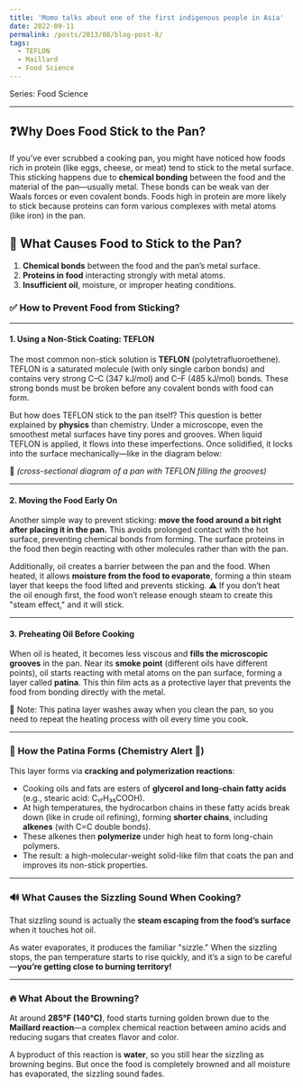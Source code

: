 ```yaml
---
title: 'Momo talks about one of the first indigenous people in Asia'
date: 2022-09-11
permalink: /posts/2013/08/blog-post-8/
tags:
  - TEFLON
  - Maillard
  - Food Science
---
```

Series: Food Science

---

❓Why Does Food Stick to the Pan?
------
If you’ve ever scrubbed a cooking pan, you might have noticed how foods rich in protein (like eggs, cheese, or meat) tend to stick to the metal surface.
This sticking happens due to **chemical bonding** between the food and the material of the pan—usually metal. These bonds can be weak van der Waals forces or even covalent bonds. Foods high in protein are more likely to stick because proteins can form various complexes with metal atoms (like iron) in the pan.

🧪 What Causes Food to Stick to the Pan?
------

1. **Chemical bonds** between the food and the pan’s metal surface.
2. **Proteins in food** interacting strongly with metal atoms.
3. **Insufficient oil**, moisture, or improper heating conditions.

### ✅ How to Prevent Food from Sticking?
------

#### 1. **Using a Non-Stick Coating: TEFLON**

The most common non-stick solution is **TEFLON** (polytetrafluoroethene). TEFLON is a saturated molecule (with only single carbon bonds) and contains very strong C–C (347 kJ/mol) and C–F (485 kJ/mol) bonds. These strong bonds must be broken before any covalent bonds with food can form.

But how does TEFLON stick to the pan itself?
This question is better explained by **physics** than chemistry. Under a microscope, even the smoothest metal surfaces have tiny pores and grooves. When liquid TEFLON is applied, it flows into these imperfections. Once solidified, it locks into the surface mechanically—like in the diagram below:

🧩 *(cross-sectional diagram of a pan with TEFLON filling the grooves)*

---

#### 2. **Moving the Food Early On**

Another simple way to prevent sticking: **move the food around a bit right after placing it in the pan.** This avoids prolonged contact with the hot surface, preventing chemical bonds from forming. The surface proteins in the food then begin reacting with other molecules rather than with the pan.

Additionally, oil creates a barrier between the pan and the food. When heated, it allows **moisture from the food to evaporate**, forming a thin steam layer that keeps the food lifted and prevents sticking.
⚠️ If you don’t heat the oil enough first, the food won’t release enough steam to create this "steam effect," and it will stick.

---

#### 3. **Preheating Oil Before Cooking**

When oil is heated, it becomes less viscous and **fills the microscopic grooves** in the pan. Near its **smoke point** (different oils have different points), oil starts reacting with metal atoms on the pan surface, forming a layer called **patina**. This thin film acts as a protective layer that prevents the food from bonding directly with the metal.

🧽 Note: This patina layer washes away when you clean the pan, so you need to repeat the heating process with oil every time you cook.

---

### 🔬 How the Patina Forms (Chemistry Alert 🚨)

This layer forms via **cracking and polymerization reactions**:

* Cooking oils and fats are esters of **glycerol and long-chain fatty acids** (e.g., stearic acid: C₁₇H₃₅COOH).
* At high temperatures, the hydrocarbon chains in these fatty acids break down (like in crude oil refining), forming **shorter chains**, including **alkenes** (with C=C double bonds).
* These alkenes then **polymerize** under high heat to form long-chain polymers.
* The result: a high-molecular-weight solid-like film that coats the pan and improves its non-stick properties.

---

### 🔊 What Causes the Sizzling Sound When Cooking?

That sizzling sound is actually the **steam escaping from the food’s surface** when it touches hot oil.

As water evaporates, it produces the familiar "sizzle." When the sizzling stops, the pan temperature starts to rise quickly, and it’s a sign to be careful—**you’re getting close to burning territory!**

---

### 🔥 What About the Browning?

At around **285°F (140°C)**, food starts turning golden brown due to the **Maillard reaction**—a complex chemical reaction between amino acids and reducing sugars that creates flavor and color.

A byproduct of this reaction is **water**, so you still hear the sizzling as browning begins. But once the food is completely browned and all moisture has evaporated, the sizzling sound fades.


